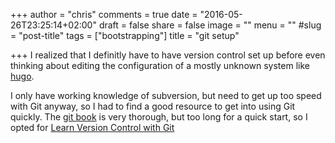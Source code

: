+++
author = "chris"
comments = true
date = "2016-05-26T23:25:14+02:00"
draft = false
share = false
image = ""
menu = ""
#slug = "post-title"
tags = ["bootstrapping"]
title = "git setup"

+++
I realized that I definitly have to have version control set up before even thinking about editing the configuration of a mostly unknown system like [hugo](http://gohugo.io).
 <!--more-->
I only have working knowledge of subversion, but need to get up too speed with Git anyway, so I had to find a good resource to get into using Git quickly. The [git book](https://git-scm.com/book) is very thorough, but too long for a quick start, so I opted for [Learn Version Control with Git](https://www.git-tower.com/learn/git/ebook) 

